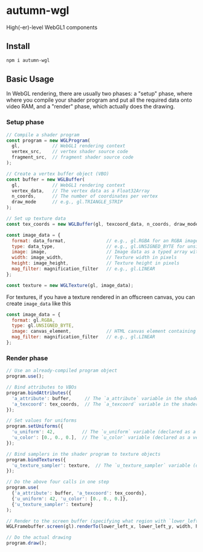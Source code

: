 # autumn-wgl
High(-er)-level WebGL1 components

## Install
```bash
npm i autumn-wgl
```

## Basic Usage
In WebGL rendering, there are usually two phases: a "setup" phase, where where you compile your shader program and put all the required data onto video RAM, and a "render" phase, which actually does the drawing.

### Setup phase
```javascript
// Compile a shader program
const program = new WGLProgram(
  gl,            // WebGL1 rendering context
  vertex_src,    // vertex shader source code
  fragment_src,  // fragment shader source code
);

// Create a vertex buffer object (VBO)
const buffer = new WGLBuffer(
  gl,            // WebGL1 rendering context
  vertex_data,   // The vertex data as a Float32Array
  n_coords,      // The number of coordinates per vertex
  draw_mode      // e.g., gl.TRIANGLE_STRIP
);

// Set up texture data
const tex_coords = new WGLBuffer(gl, texcoord_data, n_coords, draw_mode);

const image_data = {
  format: data_format,               // e.g., gl.RGBA for an RGBA image
  type: data_type,                   // e.g., gl.UNSIGNED_BYTE for unsigned byte image data        
  image: image,                      // Image data as a typed array with the type corresponding to `data_type`
  width: image_width,                // Texture width in pixels
  height: image_height,              // Texture height in pixels
  mag_filter: magnification_filter   // e.g., gl.LINEAR
};

const texture = new WGLTexture(gl, image_data);
```

For textures, if you have a texture rendered in an offscreen canvas, you can create `image_data` like this
```javascript
const image_data = {
  format: gl.RGBA,
  type: gl.UNSIGNED_BYTE,     
  image: canvas_element,             // HTML canvas element containing the image data
  mag_filter: magnification_filter   // e.g., gl.LINEAR
};
```

### Render phase
```javascript
// Use an already-compiled program object
program.use();

// Bind attributes to VBOs
program.bindAttributes({
  'a_attribute': buffer,     // The `a_attribute` variable in the shader program gets bound to the `buffer` VBO
  'a_texcoord': tex_coords,  // The `a_texcoord` variable in the shader program gets bound to the `tex_coords` VBO
});

// Set values for uniforms
program.setUniforms({
  'u_uniform': 42,          // The `u_uniform` variable (declared as a float) in the shader program gets set to 42
  'u_color': [0., 0., 0.],  // The `u_color` variable (declared as a vec3) in the shader program gets set to [0., 0., 0.]
});

// Bind samplers in the shader program to texture objects
program.bindTextures({
  'u_texture_sampler': texture,  // The `u_texture_sampler` variable (declared as a sampler2D) gets data from the object `texture`.
});

// Do the above four calls in one step
program.use(
  {'a_attribute': buffer, 'a_texcoord': tex_coords},
  {'u_uniform': 42, 'u_color': [0., 0., 0.]},
  {'u_texture_sampler': texture}
);

// Render to the screen buffer (specifying what region with `lower_left_x`, `lower_left_y`, `width`, and `height`);
WGLFramebuffer.screen(gl).renderTo(lower_left_x, lower_left_y, width, height);

// Do the actual drawing
program.draw();
```
